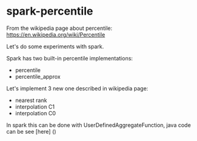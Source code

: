 # spark-percentile

From the wikipedia page about percentile: 
https://en.wikipedia.org/wiki/Percentile

Let's do some experiments with spark.

Spark has two built-in percentile implementations:
- percentile
- percentile_approx

Let's implement 3 new one described in wikipedia page:
* nearest rank
* interpolation C1
* interpolation C0

In spark this can be done with UserDefinedAggregateFunction, java code can be see [here] ()
